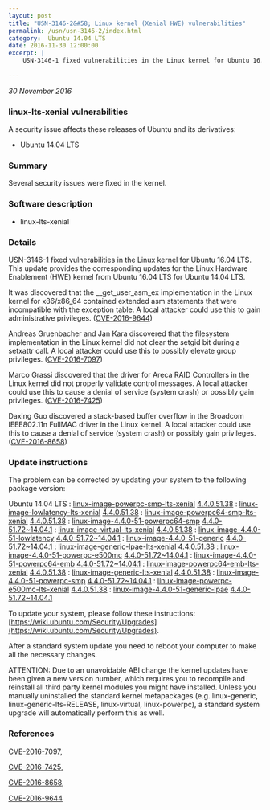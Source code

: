 ```yaml
---
layout: post
title: "USN-3146-2&#58; Linux kernel (Xenial HWE) vulnerabilities"
permalink: /usn/usn-3146-2/index.html
category:  Ubuntu 14.04 LTS
date: 2016-11-30 12:00:00
excerpt: |
    USN-3146-1 fixed vulnerabilities in the Linux kernel for Ubuntu 16.04 LTS. This update provides the corresponding updates for the Linux Hardware Enablement (HWE) kernel from Ubuntu 16.04 LTS for Ubuntu 14.04 LTS.
    
--- 
```

 
 

*30 November 2016*

### linux-lts-xenial vulnerabilities

A security issue affects these releases of Ubuntu and its derivatives:

* Ubuntu 14.04 LTS

### Summary

Several security issues were fixed in the kernel. 

### Software description

* linux-lts-xenial 

### Details

USN-3146-1 fixed vulnerabilities in the Linux kernel for Ubuntu 16.04 LTS. This update provides the corresponding updates for the Linux Hardware Enablement (HWE) kernel from Ubuntu 16.04 LTS for Ubuntu 14.04 LTS.

It was discovered that the __get_user_asm_ex implementation in the Linux kernel for x86/x86_64 contained extended asm statements that were incompatible with the exception table. A local attacker could use this to gain administrative privileges. ([CVE-2016-9644](http://people.ubuntu.com/~ubuntu-security/cve/CVE-2016-9644))

Andreas Gruenbacher and Jan Kara discovered that the filesystem implementation in the Linux kernel did not clear the setgid bit during a setxattr call. A local attacker could use this to possibly elevate group privileges. ([CVE-2016-7097](http://people.ubuntu.com/~ubuntu-security/cve/CVE-2016-7097))

Marco Grassi discovered that the driver for Areca RAID Controllers in the Linux kernel did not properly validate control messages. A local attacker could use this to cause a denial of service (system crash) or possibly gain privileges. ([CVE-2016-7425](http://people.ubuntu.com/~ubuntu-security/cve/CVE-2016-7425))

Daxing Guo discovered a stack-based buffer overflow in the Broadcom IEEE802.11n FullMAC driver in the Linux kernel. A local attacker could use this to cause a denial of service (system crash) or possibly gain privileges. ([CVE-2016-8658](http://people.ubuntu.com/~ubuntu-security/cve/CVE-2016-8658)) 

### Update instructions

The problem can be corrected by updating your system to the following package version:

Ubuntu 14.04 LTS
 : [linux-image-powerpc-smp-lts-xenial](https://launchpad.net/ubuntu/+source/linux-lts-xenial) <span> [4.4.0.51.38](https://launchpad.net/ubuntu/+source/linux-lts-xenial/4.4.0-51.72~14.04.1) </span> 
 : [linux-image-lowlatency-lts-xenial](https://launchpad.net/ubuntu/+source/linux-lts-xenial) <span> [4.4.0.51.38](https://launchpad.net/ubuntu/+source/linux-lts-xenial/4.4.0-51.72~14.04.1) </span> 
 : [linux-image-powerpc64-smp-lts-xenial](https://launchpad.net/ubuntu/+source/linux-lts-xenial) <span> [4.4.0.51.38](https://launchpad.net/ubuntu/+source/linux-lts-xenial/4.4.0-51.72~14.04.1) </span> 
 : [linux-image-4.4.0-51-powerpc64-smp](https://launchpad.net/ubuntu/+source/linux-lts-xenial) <span> [4.4.0-51.72~14.04.1](https://launchpad.net/ubuntu/+source/linux-lts-xenial/4.4.0-51.72~14.04.1) </span> 
 : [linux-image-virtual-lts-xenial](https://launchpad.net/ubuntu/+source/linux-lts-xenial) <span> [4.4.0.51.38](https://launchpad.net/ubuntu/+source/linux-lts-xenial/4.4.0-51.72~14.04.1) </span> 
 : [linux-image-4.4.0-51-lowlatency](https://launchpad.net/ubuntu/+source/linux-lts-xenial) <span> [4.4.0-51.72~14.04.1](https://launchpad.net/ubuntu/+source/linux-lts-xenial/4.4.0-51.72~14.04.1) </span> 
 : [linux-image-4.4.0-51-generic](https://launchpad.net/ubuntu/+source/linux-lts-xenial) <span> [4.4.0-51.72~14.04.1](https://launchpad.net/ubuntu/+source/linux-lts-xenial/4.4.0-51.72~14.04.1) </span> 
 : [linux-image-generic-lpae-lts-xenial](https://launchpad.net/ubuntu/+source/linux-lts-xenial) <span> [4.4.0.51.38](https://launchpad.net/ubuntu/+source/linux-lts-xenial/4.4.0-51.72~14.04.1) </span> 
 : [linux-image-4.4.0-51-powerpc-e500mc](https://launchpad.net/ubuntu/+source/linux-lts-xenial) <span> [4.4.0-51.72~14.04.1](https://launchpad.net/ubuntu/+source/linux-lts-xenial/4.4.0-51.72~14.04.1) </span> 
 : [linux-image-4.4.0-51-powerpc64-emb](https://launchpad.net/ubuntu/+source/linux-lts-xenial) <span> [4.4.0-51.72~14.04.1](https://launchpad.net/ubuntu/+source/linux-lts-xenial/4.4.0-51.72~14.04.1) </span> 
 : [linux-image-powerpc64-emb-lts-xenial](https://launchpad.net/ubuntu/+source/linux-lts-xenial) <span> [4.4.0.51.38](https://launchpad.net/ubuntu/+source/linux-lts-xenial/4.4.0-51.72~14.04.1) </span> 
 : [linux-image-generic-lts-xenial](https://launchpad.net/ubuntu/+source/linux-lts-xenial) <span> [4.4.0.51.38](https://launchpad.net/ubuntu/+source/linux-lts-xenial/4.4.0-51.72~14.04.1) </span> 
 : [linux-image-4.4.0-51-powerpc-smp](https://launchpad.net/ubuntu/+source/linux-lts-xenial) <span> [4.4.0-51.72~14.04.1](https://launchpad.net/ubuntu/+source/linux-lts-xenial/4.4.0-51.72~14.04.1) </span> 
 : [linux-image-powerpc-e500mc-lts-xenial](https://launchpad.net/ubuntu/+source/linux-lts-xenial) <span> [4.4.0.51.38](https://launchpad.net/ubuntu/+source/linux-lts-xenial/4.4.0-51.72~14.04.1) </span> 
 : [linux-image-4.4.0-51-generic-lpae](https://launchpad.net/ubuntu/+source/linux-lts-xenial) <span> [4.4.0-51.72~14.04.1](https://launchpad.net/ubuntu/+source/linux-lts-xenial/4.4.0-51.72~14.04.1) </span> 

To update your system, please follow these instructions: [https://wiki.ubuntu.com/Security/Upgrades](https://wiki.ubuntu.com/Security/Upgrades).

After a standard system update you need to reboot your computer to make all the necessary changes.

ATTENTION: Due to an unavoidable ABI change the kernel updates have been given a new version number, which requires you to recompile and reinstall all third party kernel modules you might have installed. Unless you manually uninstalled the standard kernel metapackages (e.g. linux-generic, linux-generic-lts-RELEASE, linux-virtual, linux-powerpc), a standard system upgrade will automatically perform this as well. 

### References

 
 [CVE-2016-7097](http://people.ubuntu.com/~ubuntu-security/cve/CVE-2016-7097), 

 [CVE-2016-7425](http://people.ubuntu.com/~ubuntu-security/cve/CVE-2016-7425), 

 [CVE-2016-8658](http://people.ubuntu.com/~ubuntu-security/cve/CVE-2016-8658), 

 [CVE-2016-9644](http://people.ubuntu.com/~ubuntu-security/cve/CVE-2016-9644)
 

